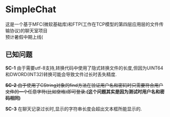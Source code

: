 # SimpleChat

这是一个基于MFC(微软基础库)和FTP(工作在TCP模型的第四层应用层的文件传输协议)的聊天室项目  
预计暑假中期上线(

## 已知问题
**SC-1** 由于需要utf-8支持,转换代码中使用了隐式转换文件的长度,但因为UINT64和DWORD(INT32)转换可能会导致文件过长时丢失精度.    

~~**SC-2** 由于使用了CString对象的find方法在验证用户名和密码时只需要符合用户文件的一个任意字符(比如空格)即可登录.~~**(这个问题其实是因为测试时用户名和密码相同)**  

**SC-3** 在聊天记录过长时,显示的字符串长度会超出文本框所能显示的.
